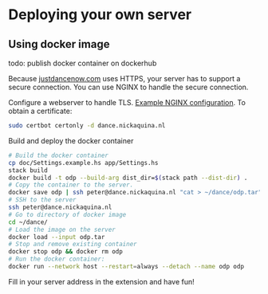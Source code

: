 # Deploying your own server

## Using docker image

todo: publish docker container on dockerhub

Because [justdancenow.com](https://justdancenow.com) uses HTTPS, your server has to support a secure
connection. You can use NGINX to handle the secure connection.

Configure a webserver to handle TLS. [Example NGINX configuration](dance.example.vhost). To
obtain a certificate:

```sh
sudo certbot certonly -d dance.nickaquina.nl
```

Build and deploy the docker container

```sh
# Build the docker container
cp doc/Settings.example.hs app/Settings.hs
stack build
docker build -t odp --build-arg dist_dir=$(stack path --dist-dir) .
# Copy the container to the server.
docker save odp | ssh peter@dance.nickaquina.nl "cat > ~/dance/odp.tar"
# SSH to the server
ssh peter@dance.nickaquina.nl
# Go to directory of docker image
cd ~/dance/
# Load the image on the server
docker load --input odp.tar
# Stop and remove existing container
docker stop odp && docker rm odp
# Run the docker container:
docker run --network host --restart=always --detach --name odp odp
```

Fill in your server address in the extension and have fun!
